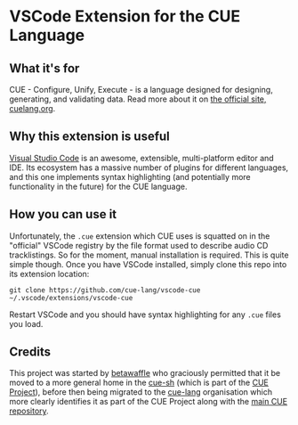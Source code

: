 # VSCode Extension for the CUE Language

## What it's for

CUE - Configure, Unify, Execute - is a language designed for designing,
generating, and validating data. Read more about it on [the official site, cuelang.org](https://cuelang.org).

## Why this extension is useful

[Visual Studio Code](https://code.visualstudio.com/) is an awesome, extensible, multi-platform editor and IDE.
Its ecosystem has a massive number of plugins for different languages, and this one implements syntax highlighting
(and potentially more functionality in the future) for the CUE language.

## How you can use it

Unfortunately, the `.cue` extension which CUE uses is squatted on in the "official" VSCode registry by the file format used to describe audio CD tracklistings.
So for the moment, manual installation is required. This is quite simple though. Once you have VSCode installed, simply clone this repo into its extension location:

```shell
git clone https://github.com/cue-lang/vscode-cue ~/.vscode/extensions/vscode-cue
```

Restart VSCode and you should have syntax highlighting for any `.cue` files you load.

## Credits

This project was started by [betawaffle](https://github.com/betawaffle) who
graciously permitted that it be moved to a more general home in the
[cue-sh](https://github.com/cue-sh) (which is part of the [CUE
Project](https://cuelang.org)), before then being migrated to the
[cue-lang](https://github.com/cue-lang) organisation which more clearly
identifies it as part of the CUE Project along with the [main CUE
repository](https://github.com/cue-lang/cue).
